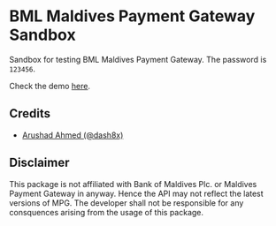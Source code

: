 # BML Maldives Payment Gateway Sandbox

Sandbox for testing BML Maldives Payment Gateway.
The password is `123456`.

Check the demo [here](https://mpg.javaabu.net).

## Credits

- [Arushad Ahmed (@dash8x)](http://arushad.org)


## Disclaimer

This package is not affiliated with Bank of Maldives Plc. or Maldives Payment Gateway in anyway. Hence the API may not reflect the latest versions of MPG. The developer shall not be responsible for any consquences arising from the usage of this package.
